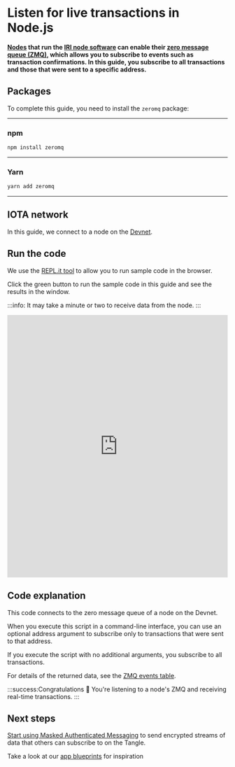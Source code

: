 # Listen for live transactions in Node.js

**[Nodes](root://getting-started/0.1/network/nodes.md) that run the [IRI node software](root://node-software/0.1/iri/introduction/overview.md) can enable their [zero message queue (ZMQ)](https://zeromq.org/), which allows you to subscribe to events such as transaction confirmations. In this guide, you subscribe to all transactions and those that were sent to a specific address.**

## Packages

To complete this guide, you need to install the `zeromq` package:

--------------------
### npm
```bash
npm install zeromq
```
---
### Yarn
```bash
yarn add zeromq
```
--------------------

## IOTA network

In this guide, we connect to a node on the [Devnet](root://getting-started/0.1/network/iota-networks.md#devnet).

## Run the code

We use the [REPL.it tool](https://repl.it) to allow you to run sample code in the browser.

Click the green button to run the sample code in this guide and see the results in the window.

:::info:
It may take a minute or two to receive data from the node.
:::

<iframe height="600px" width="100%" src="https://repl.it/@jake91/ZMQ-example-Nodejs?lite=true" scrolling="no" frameborder="no" allowtransparency="true" allowfullscreen="true" sandbox="allow-forms allow-pointer-lock allow-popups allow-same-origin allow-scripts allow-modals"></iframe>

## Code explanation

This code connects to the zero message queue of a node on the Devnet.

When you execute this script in a command-line interface, you can use an optional address argument to subscribe only to transactions that were sent to that address.

If you execute the script with no additional arguments, you subscribe to all transactions.

For details of the returned data, see the [ZMQ events table](root://node-software/0.1/iri/references/zmq-events.md).

:::success:Congratulations :tada:
You're listening to a node's ZMQ and receiving real-time transactions.
:::

## Next steps

[Start using Masked Authenticated Messaging](../../mam/introduction/overview.md) to send encrypted streams of data that others can subscribe to on the Tangle.

Take a look at our [app blueprints](root://blueprints/0.1/introduction/overview.md) for inspiration